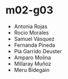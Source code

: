 # m02-g03
- Antonia Rojas
- Rocio Morales
- Samuel Vásquez
- Fernanda Pineda
- Pía Garrido Deuster
- Amparo Molina
- Millaray Muñoz
- Meru Bidegain
